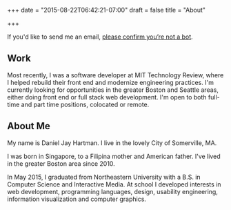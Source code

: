 +++
date = "2015-08-22T06:42:21-07:00"
draft = false
title = "About"

+++

If you'd like to send me an email, [please confirm you’re not a bot](http://www.google.com/recaptcha/mailhide/d?k=01MaPe-rBh1MGHkKKy-xUxmQ%3Cmark%3E&c=LEgN0PDIjN1X4UVYLlXS1g%3C/mark%3E).

## Work
Most recently, I was a software developer at MIT Technology Review, where I helped rebuild their front end and modernize engineering practices. I'm currently looking for opportunities in the greater Boston and Seattle areas, either doing front end or full stack web development. I'm open to both full-time and part time positions, colocated or remote.

## About Me
My name is Daniel Jay Hartman. I live in the lovely City of Somerville, MA.

I was born in Singapore, to a Filipina mother and American father. I've lived in the greater Boston area since 2010.

In May 2015, I graduated from Northeastern University with a B.S. in Computer Science and Interactive Media. At school I developed interests in web development, programming languages, design, usability engineering, information visualization and computer graphics.